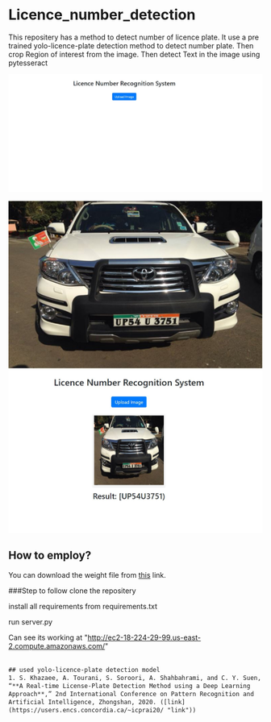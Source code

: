 # Licence_number_detection

This repositery has a method to detect number of licence plate. It use a pre trained yolo-licence-plate detection method to detect number plate. Then crop Region of interest from the image.
Then detect Text in the image using pytesseract

![html page](pic1.JPG "html page")

![Sample Input](pic.JPG "Input Image")
![Output](pic2.JPG "Sample final Output")

## How to employ?

You can download the weight file from [this](https://drive.google.com/file/d/1vXjIoRWY0aIpYfhj3TnPUGdmJoHnWaOc/ "this") link.

###Step to follow
clone the repositery

install all requirements from requirements.txt

run server.py

Can see its working at "http://ec2-18-224-29-99.us-east-2.compute.amazonaws.com/"
```

## used yolo-licence-plate detection model 
1. S. Khazaee, A. Tourani, S. Soroori, A. Shahbahrami, and C. Y. Suen, “**A Real-time License-Plate Detection Method using a Deep Learning Approach**,” 2nd International Conference on Pattern Recognition and Artificial Intelligence, Zhongshan, 2020. ([link](https://users.encs.concordia.ca/~icprai20/ "link"))

